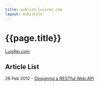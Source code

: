 ```yaml
---
title: publish.luisrei.com
layout: wikistyle
---
```


# {{page.title}}


[LuisRei.com](http://luisrei.com)


## Article List
26 Feb 2012 - [Designing a RESTful Web API](/rest.html)
